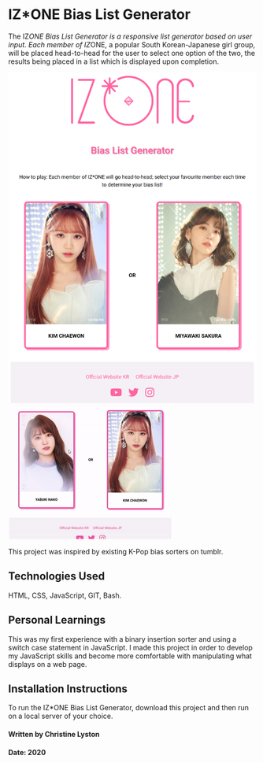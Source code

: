 # IZ*ONE Bias List Generator

The IZ*ONE Bias List Generator is a responsive list generator based on user input. Each member of IZ*ONE, a popular South Korean-Japanese girl group, will be placed head-to-head for the user to select one option of the two, the results being placed in a list which is displayed upon completion.

![](tablet-screenshot.png)
![](izone-tablet-gif.gif)

This project was inspired by existing K-Pop bias sorters on tumblr.

## Technologies Used

HTML, CSS, JavaScript, GIT, Bash.

## Personal Learnings

This was my first experience with a binary insertion sorter and using a switch case statement in JavaScript. I made this project in order to develop my JavaScript skills and become more comfortable with manipulating what displays on a web page.

## Installation Instructions

To run the IZ*ONE Bias List Generator, download this project and then run on a local server of your choice.

#### Written by Christine Lyston
#### Date: 2020
